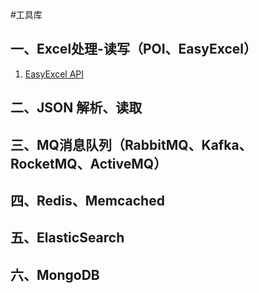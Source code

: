 #工具库

 ## 一、Excel处理-读写（POI、EasyExcel）
  1. [EasyExcel API](https://gitee.com/mirrors/easyexcel/blob/master/docs/API.md)
  
 ## 二、JSON 解析、读取
 
 ## 三、MQ消息队列（RabbitMQ、Kafka、RocketMQ、ActiveMQ）
 
 ## 四、Redis、Memcached
 
 ## 五、ElasticSearch
 
 ## 六、MongoDB